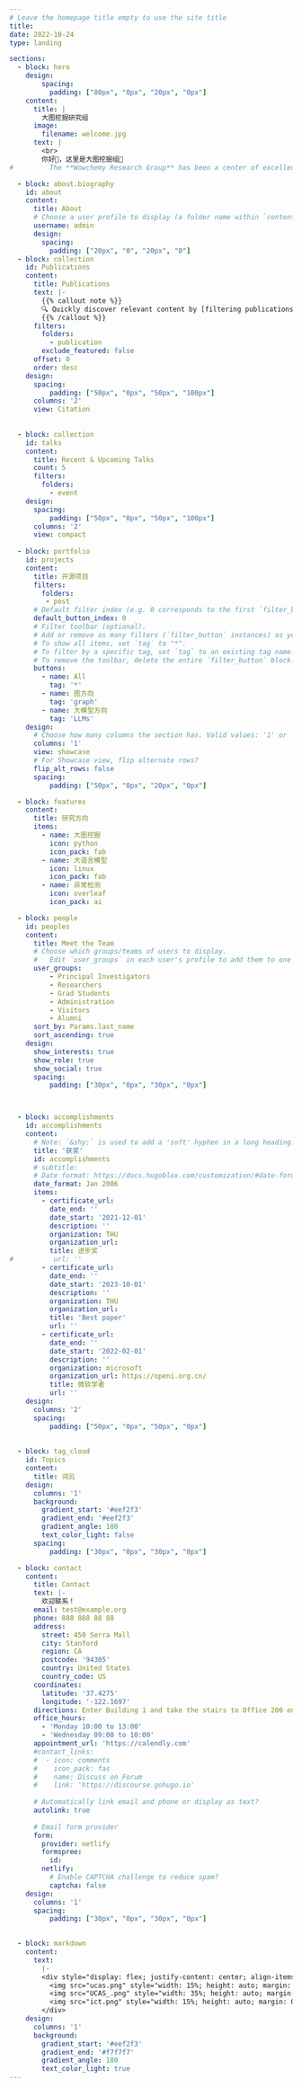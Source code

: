 ```yaml
---
# Leave the homepage title empty to use the site title
title:
date: 2022-10-24
type: landing

sections:
  - block: hero
    design:
        spacing:
          padding: ["80px", "0px", "20px", "0px"]
    content:
      title: |
        大图挖掘研究组
      image:
        filename: welcome.jpg
      text: |
        <br>
        你好👋，这里是大图挖掘组🚀
#         The **Wowchemy Research Group** has been a center of excellence for Artificial Intelligence research, teaching, and practice since its founding in 2016.

  - block: about.biography
    id: about
    content:
      title: About 
      # Choose a user profile to display (a folder name within `content/authors/`)
      username: admin
      design:
        spacing:
          padding: ["20px", "0", "20px", "0"]
  - block: collection
    id: Publications
    content:
      title: Publications
      text: |-
        {{% callout note %}}
        🔍 Quickly discover relevant content by [filtering publications](./publication/).
        {{% /callout %}}
      filters:
        folders:
          - publication
        exclude_featured: false
      offset: 0
      order: desc
    design:
      spacing:
          padding: ["50px", "0px", "50px", "100px"]
      columns: '2'
      view: Citation
      
      
  - block: collection
    id: talks
    content:
      title: Recent & Upcoming Talks
      count: 5
      filters:
        folders:
          - event
    design:
      spacing:
          padding: ["50px", "0px", "50px", "100px"]
      columns: '2'
      view: compact
      
  - block: portfolio
    id: projects
    content:
      title: 开源项目
      filters:
        folders:
         - post
      # Default filter index (e.g. 0 corresponds to the first `filter_button` instance below).
      default_button_index: 0
      # Filter toolbar (optional).
      # Add or remove as many filters (`filter_button` instances) as you like.
      # To show all items, set `tag` to "*".
      # To filter by a specific tag, set `tag` to an existing tag name.
      # To remove the toolbar, delete the entire `filter_button` block.
      buttons:
        - name: All
          tag: '*'
        - name: 图方向
          tag: 'graph'
        - name: 大模型方向
          tag: 'LLMs'
    design:
      # Choose how many columns the section has. Valid values: '1' or '2'.
      columns: '1'
      view: showcase 
      # For Showcase view, flip alternate rows?
      flip_alt_rows: false
      spacing:
          padding: ["50px", "0px", "20px", "0px"]

  - block: features
    content:
      title: 研究方向
      items:
        - name: 大图挖掘
          icon: python
          icon_pack: fab
        - name: 大语言模型
          icon: linux
          icon_pack: fab
        - name: 异常检测
          icon: overleaf
          icon_pack: ai

  - block: people
    id: peoples
    content:
      title: Meet the Team
      # Choose which groups/teams of users to display.
      #   Edit `user_groups` in each user's profile to add them to one or more of these groups.
      user_groups:
          - Principal Investigators
          - Researchers
          - Grad Students
          - Administration
          - Visitors
          - Alumni
      sort_by: Params.last_name
      sort_ascending: true
    design:
      show_interests: true
      show_role: true
      show_social: true
      spacing:
          padding: ["30px", "0px", "30px", "0px"]



  - block: accomplishments
    id: accomplishments
    content:
      # Note: `&shy;` is used to add a 'soft' hyphen in a long heading.
      title: '获奖'
      id: accomplishments
      # subtitle:
      # Date format: https://docs.hugoblox.com/customization/#date-format
      date_format: Jan 2006
      items:
        - certificate_url: 
          date_end: ''
          date_start: '2021-12-01'
          description: ''
          organization: THU
          organization_url: 
          title: 进步奖
#          url: ''
        - certificate_url: 
          date_end: ''
          date_start: '2023-10-01'
          description: '' 
          organization: THU
          organization_url: 
          title: 'Best paper'
          url: ''
        - certificate_url: 
          date_end: ''
          date_start: '2022-02-01'
          description: '' 
          organization: microsoft
          organization_url: https://openi.org.cn/
          title: 微软学者
          url: ''
    design:
      columns: '2'
      spacing:
          padding: ["50px", "0px", "50px", "0px"]
       
      
  - block: tag_cloud
    id: Topics
    content:
      title: 词云
    design:
      columns: '1'
      background:
        gradient_start: '#eef2f3'
        gradient_end: '#eef2f3'
        gradient_angle: 180
        text_color_light: false
      spacing:
          padding: ["30px", "0px", "30px", "0px"]

  - block: contact
    content:
      title: Contact
      text: |-
        欢迎联系！
      email: test@example.org
      phone: 888 888 88 88
      address:
        street: 450 Serra Mall
        city: Stanford
        region: CA
        postcode: '94305'
        country: United States
        country_code: US
      coordinates:
        latitude: '37.4275'
        longitude: '-122.1697'
      directions: Enter Building 1 and take the stairs to Office 200 on Floor 2
      office_hours:
        - 'Monday 10:00 to 13:00'
        - 'Wednesday 09:00 to 10:00'
      appointment_url: 'https://calendly.com'
      #contact_links:
      #  - icon: comments
      #    icon_pack: fas
      #    name: Discuss on Forum
      #    link: 'https://discourse.gohugo.io'
    
      # Automatically link email and phone or display as text?
      autolink: true
    
      # Email form provider
      form:
        provider: netlify
        formspree:
          id:
        netlify:
          # Enable CAPTCHA challenge to reduce spam?
          captcha: false
    design:
      columns: '1'
      spacing:
          padding: ["30px", "0px", "30px", "0px"]

      
  - block: markdown
    content:
      text:
        |-
        <div style="display: flex; justify-content: center; align-items: center;">
          <img src="ucas.png" style="width: 15%; height: auto; margin: 0 5%;" alt="UCAS">
          <img src="UCAS_.png" style="width: 35%; height: auto; margin: 0 5%;" alt="UCAS Long">
          <img src="ict.png" style="width: 15%; height: auto; margin: 0 5%;" alt="ICT">
        </div>
    design:
      columns: '1'
      background:
        gradient_start: '#eef2f3'
        gradient_end: '#f7f7f7'
        gradient_angle: 180
        text_color_light: true
---
```

